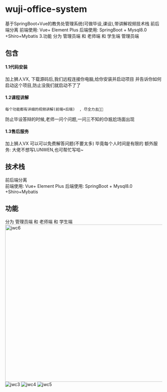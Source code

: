 # wuji-office-system
基于SpringBoot+Vue的教务处管理系统(可做毕设,课设),带讲解视频技术栈 前后端分离 前端使用: Vue+ Element Plus 后端使用: SpringBoot + Mysql8.0 +Shiro+Mybatis 3.功能 分为 管理员端 和 老师端 和 学生端 管理员端
## 包含
#### 1.1代码安装
   加上狮人VX,  下载源码后,我们远程连接你电脑,给你安装并启动项目
  并告诉你如何启动这个项目,防止没我们就启动不了了
#### 1.2课程讲解
    每个功能都有详细的视频讲解(前端+后端)  , 尽全力去👂🏻
防止毕设答辩的时候,老师一问个问题,一问三不知的😓尴尬场面出现
#### 1.3售后服务
   加上狮人VX
      可以可以免费解答问题(不要太多) 
毕竟每个人时间是有限的
额外服务:
   大佬不想写LUNWEN,也可帮忙写哈~
## 技术栈
   前后端分离  
      前端使用:  Vue+ Element Plus
     后端使用:  SpringBoot + Mysql8.0 +Shiro+Mybatis
## 功能
  分为 管理员端 和 老师端   和 学生端 
  <img width="505" alt="jwc6" src="https://github.com/root121toor/wuji-office-system/assets/65600595/1fc59761-b72b-4402-971f-3dc923b52406">
  ![jwc3](https://github.com/root121toor/wuji-office-system/assets/65600595/11de74d8-197a-4405-b761-cc637fca5375)
  ![jwc4](https://github.com/root121toor/wuji-office-system/assets/65600595/f005e2b1-4f4d-48ec-ad4d-965327c6c633)
 ![jwc5](https://github.com/root121toor/wuji-office-system/assets/65600595/d3b6c94e-8960-4b3f-9f10-4836eb5d42a0)

